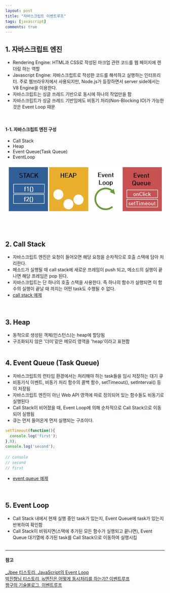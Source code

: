 ```yaml
---
layout: post
title: "자바스크립트 이벤트루프"
tags: [javascript]
comments: true
---
```


## 1. 자바스크립트 엔진
- Rendering Engine: HTML과 CSS로 작성된 마크업 관련 코드를 웹 페이지에 렌더링 하는 역할
- Javascript Engine: 자바스크립트로 작성한 코드를 해석하고 실행하는 인터프리터. 주로 웹브라우저에서 사용되지만, Node.js가 등장하면서 server side에서는 V8 Engine을 이용한다.  
- 자바스크립트는 싱글 쓰레드 기반으로 동시에 하나의 작업만을 함
- 자바스크립트가 싱글 쓰레드 기반임에도 비동기 처리(Non-Blocking IO)가 가능한 것은 Event Loop 때문
<br/>

#### 1-1. 자바스크립트 엔진 구성
- Call Stack
- Heap
- Event Queue(Task Queue)
- EventLoop

![Alt text](../images/javascript-engine.jpg)

<br/><br/>

## 2. Call Stack
- 자바스크립트 엔진은 요청이 들어오면 해당 요청을 순차적으로 호출 스택에 담아 처리한다.
- 메소드가 실행될 때 call stack에 새로운 프레임이 push 되고, 메소드의 실행이 끝나면 해당 프레임은 pop 된다.
- 자바스크립트는 단 하나의 호출 스택을 사용한다. 즉 하나의 함수가 실행되면 이 함수의 실행이 끝날 때 까지는 어떤 task도 수행될 수 없다.  
- [call stack 예제](https://github.com/yoojh9/learning-javascript-example/blob/master/ch13/call-stack-test.js)  
<br/><br/>

## 3. Heap
- 동적으로 생성된 객체(인스턴스)는 heap에 할당됨
- 구조화되지 않은 '더미'같은 메모리 영역을 'heap'이라고 표현함
<br/><br/>

## 4. Event Queue (Task Queue)
- 자바스크립트의 런타임 환경에서는 처리해야 하는 task들을 임시 저장하는 대기 큐
- 비동기식 이벤트, 비동기 처리 함수의 콜백 함수, setTimeout(), setInterval() 등이 저장됨
- 자바스크립트 엔진이 아닌 Web API 영역에 따로 정의되어 있는 함수들도 비동기로 실행된다
- Call Stack이 비어졌을 때, Event Loop에 의해 순차적으로 Call Stack으로 이동되어 실행됨
- 큐는 먼저 들어온게 먼저 실행되는 구조이다.  

```javascript
setTimeout(function(){
  console.log('first');
},0);
console.log('second');

// console
// second
// first
```  
- [event queue 예제](https://github.com/yoojh9/learning-javascript-example/blob/master/ch13/event-queue-test.js)  
<br/><br/>

## 5. Event Loop
- Call Stack 내에서 현재 실행 중인 task가 있는지, Event Queue에 task가 있는지 반복하여 확인함
- Call Stack이 비워지면(스택에 추가된 모든 함수가 실행되고 끝나면), Event Queue 대기열에 추가된 task를 Call Stack으로 이동하여 실행시킴
<br/><br/>

---
#### 참고
[_Jbee 티스토리, JavaScript의 Event Loop](http://asfirstalways.tistory.com/362) <br/>
[박진형님 티스토리, js엔진은 어떻게 동시처리를 하는가? 이벤트루프](http://jinbroing.tistory.com/98) <br/>
[짱구의 기술블로그, 이벤트루프](https://appear.github.io/2017/09/17/JavaScript/javascript_23)
